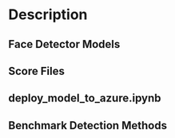 # Description

## Face Detector Models
## Score Files
## deploy_model_to_azure.ipynb
## Benchmark Detection Methods

